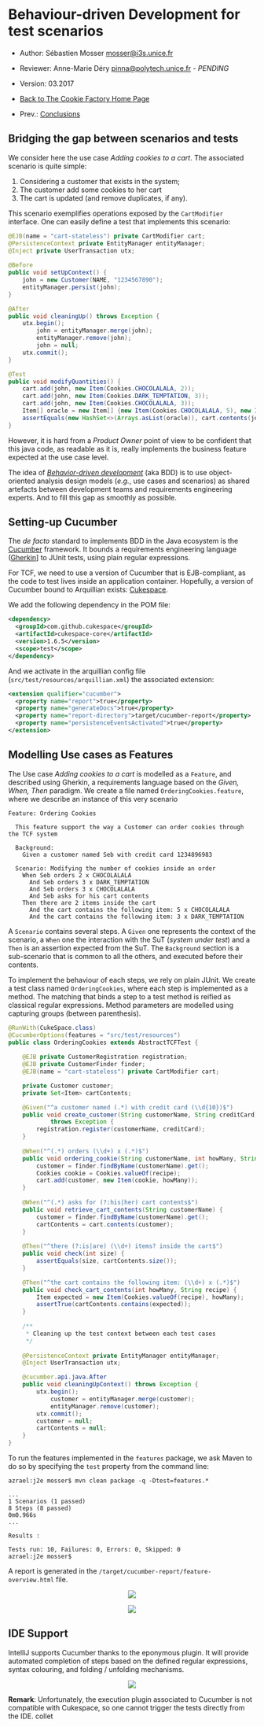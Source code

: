 # Behaviour-driven Development for test scenarios 

  * Author: Sébastien Mosser [mosser@i3s.unice.fr](mosser@i3s.unice.fr)
  * Reviewer: Anne-Marie Déry [pinna@polytech.unice.fr](pinna@polytech.unice.fr) - _PENDING_
  * Version: 03.2017
  * [Back to The Cookie Factory Home Page](https://github.com/collet/4A_ISA_TheCookieFactory/blob/develop/Readme.md)

  * Prev.: [Conclusions](https://github.com/collet/4A_ISA_TheCookieFactory/blob/develop/chapters/Conclusions.md) 

## Bridging the gap between scenarios and tests


We consider here the use case _Adding cookies to a cart_. The associated scenario is quite simple:

  1. Considering a customer that exists in the system;
  2. The customer add some cookies to her cart
  3. The cart is updated (and remove duplicates, if any).

This scenario exemplifies operations exposed by the `CartModifier` interface. One can easily define a test that implements this scenario:

```java
@EJB(name = "cart-stateless") private CartModifier cart;
@PersistenceContext private EntityManager entityManager;
@Inject private UserTransaction utx;
	
@Before
public void setUpContext() {
	john = new Customer(NAME, "1234567890");
	entityManager.persist(john);
}

@After
public void cleaningUp() throws Exception {
	utx.begin();
		john = entityManager.merge(john);
		entityManager.remove(john);
		john = null;
	utx.commit();
}

@Test
public void modifyQuantities() {
	cart.add(john, new Item(Cookies.CHOCOLALALA, 2));
	cart.add(john, new Item(Cookies.DARK_TEMPTATION, 3));
	cart.add(john, new Item(Cookies.CHOCOLALALA, 3));
	Item[] oracle = new Item[] {new Item(Cookies.CHOCOLALALA, 5), new Item(Cookies.DARK_TEMPTATION, 3)  };
	assertEquals(new HashSet<>(Arrays.asList(oracle)), cart.contents(john));
}
```

However, it is hard from a _Product Owner_ point of view to be confident that this java code, as readable as it is, really implements the business feature expected at the use case level.

The idea of [_Behavior-driven development_](https://en.wikipedia.org/wiki/Behavior-driven_development) (aka BDD) is to use object-oriented analysis design models (_e.g._, use cases and scenarios) as shared artefacts between development teams and requirements engineering experts. And to fill this gap as smoothly as possible.

## Setting-up Cucumber

The _de facto_ standard to implements BDD in the Java ecosystem is the [Cucumber](https://cucumber.io/) framework. It bounds a requirements engineering language ([Gherkin](https://cucumber.io/docs/reference)] to JUnit tests, using plain regular expressions.

For TCF, we need to use a version of Cucumber that is EJB-compliant, as the code to test lives inside an application container. Hopefully, a version of Cucumber bound to Arquillian exists: [Cukespace](https://github.com/cukespace/cukespace).

We add the following dependency in the POM file:

```xml
<dependency>
  <groupId>com.github.cukespace</groupId>
  <artifactId>cukespace-core</artifactId>
  <version>1.6.5</version>
  <scope>test</scope>
</dependency>
```

And we activate in the arquillian config file (`src/test/resources/arquillian.xml`) the associated extension:

```xml
<extension qualifier="cucumber">
  <property name="report">true</property>
  <property name="generateDocs">true</property>
  <property name="report-directory">target/cucumber-report</property>
  <property name="persistenceEventsActivated">true</property>
</extension>
```

## Modelling Use cases as Features

The Use case _Adding cookies to a cart_ is modelled as a `Feature`, and described using Gherkin, a requirements language based on the _Given, When, Then_ paradigm. We create a file named `OrderingCookies.feature`, where we describe an instance of this very scenario

```gherkin
Feature: Ordering Cookies

  This feature support the way a Customer can order cookies through the TCF system

  Background:
    Given a customer named Seb with credit card 1234896983
    
  Scenario: Modifying the number of cookies inside an order
    When Seb orders 2 x CHOCOLALALA
      And Seb orders 3 x DARK_TEMPTATION
      And Seb orders 3 x CHOCOLALALA
      And Seb asks for his cart contents
    Then there are 2 items inside the cart
      And the cart contains the following item: 5 x CHOCOLALALA
      And the cart contains the following item: 3 x DARK_TEMPTATION
```        

A `Scenario` contains several steps. A `Given` one represents the context of the scenario, a `When` one the interaction with the SuT (_system under test_) and a `Then` is an assertion expected from the SuT. The `Background` section is a sub-scenario that is common to all the others, and executed before their contents.

To implement the behaviour of each steps, we rely on plain JUnit. We create a test class named `OrderingCookies`, where each step is implemented as a method. The matching that binds a step to a test method is reified as classical regular expressions. Method parameters are modelled using capturing groups (between parenthesis).

```java
@RunWith(CukeSpace.class)
@CucumberOptions(features = "src/test/resources")
public class OrderingCookies extends AbstractTCFTest {
	
	@EJB private CustomerRegistration registration;
    @EJB private CustomerFinder finder;
    @EJB(name = "cart-stateless") private CartModifier cart;

	private Customer customer;
	private Set<Item> cartContents;

    @Given("^a customer named (.*) with credit card (\\d{10})$")
    public void create_customer(String customerName, String creditCard)
            throws Exception {
        registration.register(customerName, creditCard);
    }
    
    @When("^(.*) orders (\\d+) x (.*)$")
    public void ordering_cookie(String customerName, int howMany, String recipe) {
        customer = finder.findByName(customerName).get();
        Cookies cookie = Cookies.valueOf(recipe);
        cart.add(customer, new Item(cookie, howMany));
    }
    
    @When("^(.*) asks for (?:his|her) cart contents$")
    public void retrieve_cart_contents(String customerName) {
        customer = finder.findByName(customerName).get();
        cartContents = cart.contents(customer);
    }
    
    @Then("^there (?:is|are) (\\d+) items? inside the cart$")
    public void check(int size) {
        assertEquals(size, cartContents.size());
    }

    @Then("^the cart contains the following item: (\\d+) x (.*)$")
    public void check_cart_contents(int howMany, String recipe) {
        Item expected = new Item(Cookies.valueOf(recipe), howMany);
        assertTrue(cartContents.contains(expected));
    }
    
    /**
     * Cleaning up the test context between each test cases
     */
    
    @PersistenceContext private EntityManager entityManager;
    @Inject UserTransaction utx;

    @cucumber.api.java.After
    public void cleaningUpContext() throws Exception {
        utx.begin();
            customer = entityManager.merge(customer);
            entityManager.remove(customer);
        utx.commit();
        customer = null;
        cartContents = null;
    }
}
```

To run the features implemented in the `features` package, we ask Maven to do so by specifying the `test` property from the command line:

```
azrael:j2e mosser$ mvn clean package -q -Dtest=features.*

...
1 Scenarios (1 passed)
8 Steps (8 passed)
0m0.966s
...

Results :

Tests run: 10, Failures: 0, Errors: 0, Skipped: 0
azrael:j2e mosser$
```

A report is generated in the `/target/cucumber-report/feature-overview.html` file.

<p align="center">
  <img src="https://raw.githubusercontent.com/collet/4A_ISA_TheCookieFactory/develop/docs/bdd_overview.png"/>
</p>


<p align="center">
  <img src="https://raw.githubusercontent.com/collet/4A_ISA_TheCookieFactory/develop/docs/bdd_feature.png"/>
</p>


## IDE Support

IntelliJ supports Cucumber thanks to the eponymous plugin. It will provide automated completion of steps based on the defined regular expressions, syntax colouring, and folding / unfolding mechanisms.

<p align="center">
  <img src="https://raw.githubusercontent.com/collet/4A_ISA_TheCookieFactory/develop/docs/bdd_intellij.png"/>
</p> 

__Remark__: Unfortunately, the execution plugin associated to Cucumber is not compatible with Cukespace, so one cannot trigger the tests directly from the IDE.
collet